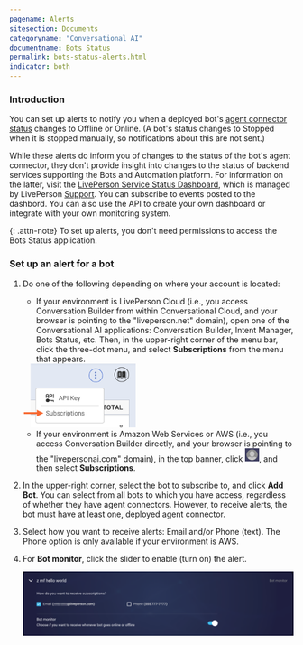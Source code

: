 ```yaml
---
pagename: Alerts
sitesection: Documents
categoryname: "Conversational AI"
documentname: Bots Status
permalink: bots-status-alerts.html
indicator: both
---
```


### Introduction

You can set up alerts to notify you when a deployed bot's [agent connector status](bots-status-overview.html#statuses) changes to Offline or Online. (A bot's status changes to Stopped when it is stopped manually, so notifications about this are not sent.)

While these alerts do inform you of changes to the status of the bot's agent connector, they don't provide insight into changes to the status of backend services supporting the Bots and Automation platform. For information on the latter, visit the [LivePerson Service Status Dashboard](https://status.liveperson.com/), which is managed by LivePerson [Support](https://knowledge.liveperson.com/security-regulations-liveperson-support-policy.html). You can subscribe to events posted to the dashbord. You can also use the API to create your own dashboard or integrate with your own monitoring system.

{: .attn-note}
To set up alerts, you don't need permissions to access the Bots Status application.

### Set up an alert for a bot

1. Do one of the following depending on where your account is located:

    * If your environment is LivePerson Cloud (i.e., you access Conversation Builder from within Conversational Cloud, and your browser is pointing to the "liveperson.net" domain), open one of the Conversational AI applications: Conversation Builder, Intent Manager, Bots Status, etc. Then, in the upper-right corner of the menu bar, click the three-dot menu, and select **Subscriptions** from the menu that appears.

    <img loading="lazy" style="width:200px" alt="The Subscriptions menu option that's available from the 3-dot menu in the upper-right corner" src="img/ConvoBuilder/subscriptions_3.png">

    * If your environment is Amazon Web Services or AWS (i.e., you access Conversation Builder directly, and your browser is pointing to the "livepersonai.com" domain), in the top banner, click <img loading="lazy" class="inlineimage" alt="Person icon" style="width:25px" src="img/ConvoBuilder/icon_profile_person.png">, and then select **Subscriptions**.

2. In the upper-right corner, select the bot to subscribe to, and click **Add Bot**. You can select from all bots to which you have access, regardless of whether they have agent connectors. However, to receive alerts, the bot must have at least one, deployed agent connector.
3. Select how you want to receive alerts: Email and/or Phone (text). The Phone option is only available if your environment is AWS.
4. For **Bot monitor**, click the slider to enable (turn on) the alert.

    <img loading="lazy" class="fancyimage" alt="Configuration options for setting up alerts for a bot" style="width:850px" src="img/ConvoBuilder/subscriptions_2.png">